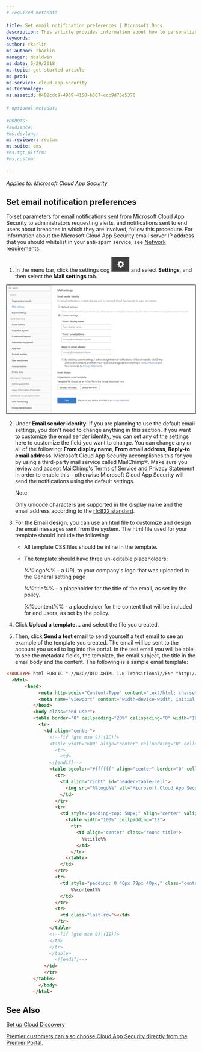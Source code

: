 ```yaml
---
# required metadata

title: Set email notification preferences | Microsoft Docs
description: This article provides information about how to personalize the email notifications sent by Cloud App Security.
keywords:
author: rkarlin
ms.author: rkarlin
manager: mbaldwin
ms.date: 5/29/2018
ms.topic: get-started-article
ms.prod:
ms.service: cloud-app-security
ms.technology:
ms.assetid: 8402cdc9-4969-4150-b567-ccc9d75e5370

# optional metadata

#ROBOTS:
#audience:
#ms.devlang:
ms.reviewer: reutam
ms.suite: ems
#ms.tgt_pltfrm:
#ms.custom:

---
```


*Applies to: Microsoft Cloud App Security*


##  <a name="mailsettings"></a> Set email notification preferences  

To set parameters for email notifications sent from Microsoft Cloud App Security to administrators requesting alerts, and notifications sent to end users about breaches in which they are involved, follow this procedure. For information about the Microsoft Cloud App Security email server IP address that you should whitelist in your anti-spam service, see [Network requirements](network-requirements.md). 


1. In the menu bar, click the settings cog ![settings icon](./media/settings-icon.png "settings icon") and select **Settings**, and then select the **Mail settings** tab.  

 ![mail settings](./media/mail-settings-config.png)

2. Under **Email sender identity**: If you are planning to use the default email settings, you don't need to change anything in this section. If you want to customize the email sender identity, you can set any of the settings here to customize the field you want to change. You can change any or all of the following: **From display name**, **From email address**, **Reply-to email address**. Microsoft Cloud App Security accomplishes this for you by using a third-party mail service called MailChimp®. Make sure you review and accept MailChimp's Terms of Service and Privacy Statement in order to enable this - otherwise Microsoft Cloud App Security will send the notifications using the default settings.
   
   > [!NOTE]
   > Only unicode characters are supported in the display name and the email address according to the [rfc822 standard](http://www.rfc-editor.org/rfc/rfc822.txt).

  
3. For the **Email design**, you can use an html file to customize and design the email messages sent from the system. The html file used for your template should include the following:  
  
   -   All template CSS files should be inline in the template.  
  
   -   The template should have three un-editable placeholders:  
  
        %%logo%% - a URL to your company's logo that was uploaded in the General setting page  
  
        %%title%% - a placeholder for the title of the email, as set by the policy.  

        %%content%% - a placeholder for the content that will be included for end users, as set by the policy.  
     
4. Click **Upload a template...** and select the file you created. 

5. Then, click **Send a test email** to send yourself a test email to see an example of the template you created. The email will be sent to the account you used to log into the portal. In the test email you will be able to see the metadata fields, the template, the email subject, the title in the email body and the content.  The following is a sample email template: 



```html
<!DOCTYPE html PUBLIC "-//W3C//DTD XHTML 1.0 Transitional//EN" "http://www.w3.org/TR/xhtml1/DTD/xhtml1-transitional.dtd">
  <html>  
       <head>  
            <meta http-equiv="Content-Type" content="text/html; charset=UTF-8"/>  
            <meta name="viewport" content="width=device-width, initial-scale=1.0"/>  
          </head>  
          <body class="end-user">  
          <table border="0" cellpadding="20%" cellspacing="0" width="100%" id="background-table">  
            <tr>  
              <td align="center">  
                <!--[if (gte mso 9)|(IE)]>  
                <table width="600" align="center" cellpadding="0" cellspacing="0" border="0">  
                  <tr>  
                    <td>  
                <![endif]-->  
                <table bgcolor="#ffffff" align="center" border="0" cellpadding="0" cellspacing="0" style="padding-bottom: 40px;" id="container-table">  
                  <tr>  
                    <td align="right" id="header-table-cell">  
                      <img src="%%logo%%" alt="Microsoft Cloud App Security" id="org-logo" />  
                    </td>  
                  </tr>  
                  <tr>  
                    <td style="padding-top: 58px;" align="center" valign="top">  
                      <table width="100%" cellpadding="12">  
                        <tr>  
                          <td align="center" class="round-title">  
                            %%title%%  
                          </td>  
                        </tr>  
                      </table>  
                    </td>  
                  </tr>  
                  <tr>  
                    <td style="padding: 0 40px 79px 40px;" class="content-table-cell" align="left" valign="top">  
                        %%content%%  
                    </td>  
                  </tr>  
                  <tr>  
                    <td class="last-row"></td>  
                  </tr>  
                </table>  
                <!--[if (gte mso 9)|(IE)]>  
                </td>  
                </tr>  
                </table>  
                  <![endif]-->  
              </td>  
              </tr>  
          </table>  
            </body>  
          </html>  
   ```
  

  
  

  
    
## See Also  
[Set up Cloud Discovery](set-up-cloud-discovery.md)   

[Premier customers can also choose Cloud App Security directly from the Premier Portal.](https://premier.microsoft.com/)  
  
  